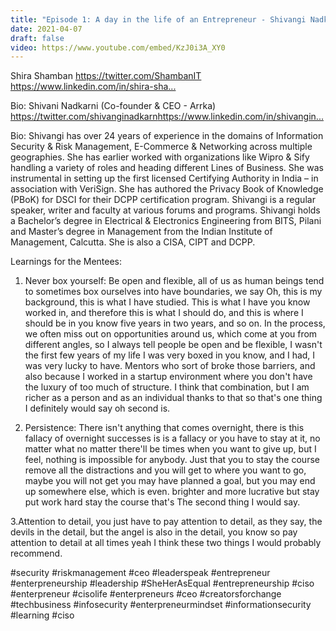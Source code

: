 ```yaml
---
title: "Episode 1: A day in the life of an Entrepreneur - Shivangi Nadkarni | Creators for Change"
date: 2021-04-07
draft: false
video: https://www.youtube.com/embed/KzJ0i3A_XY0
---
```


Shira Shamban
https://twitter.com/ShambanIT​
https://www.linkedin.com/in/shira-sha...​

Bio:
Shivani Nadkarni (Co-founder & CEO - Arrka)
https://twitter.com/shivanginadkarn​
https://www.linkedin.com/in/shivangin...​

Bio:
Shivangi has over 24 years of experience in the domains of Information Security & Risk Management, E-Commerce & Networking across multiple geographies. She has earlier worked with organizations like Wipro & Sify handling a variety of roles and heading different Lines of Business. She was instrumental in setting up the first licensed Certifying Authority in India – in association with VeriSign. She has authored the Privacy Book of Knowledge (PBoK) for DSCI for their DCPP certification program. Shivangi is a regular speaker, writer and faculty at various forums and programs. Shivangi holds a Bachelor’s degree in Electrical & Electronics Engineering from BITS, Pilani and Master’s degree in Management from the Indian Institute of Management, Calcutta. She is also a CISA, CIPT and DCPP.

Learnings for the Mentees:
1. Never box yourself: Be open and flexible, all of us as human beings tend to sometimes box ourselves into have boundaries, we say Oh, this is my background, this is what I have studied. This is what I have you know worked in, and therefore this is what I should do, and this is where I should be in you know five years in two years, and so on. In the process, we often miss out on opportunities around us, which come at you from different angles, so I always tell people be open and be flexible, I wasn't the first few years of my life I was very boxed in you know, and I had, I was very lucky to have. Mentors who sort of broke those barriers, and also because I worked in a startup environment where you don't have the luxury of too much of structure. I think that combination, but I am richer as a person and as an individual thanks to that so that's one thing I definitely would say oh second is.

2. Persistence:  There isn't anything that comes overnight, there is this fallacy of overnight successes is is a fallacy or you have to stay at it, no matter what no matter there'll be times when you want to give up, but I feel, nothing is impossible for anybody. Just that you to stay the course remove all the distractions and you will get to where you want to go, maybe you will not get you may have planned a goal, but you may end up somewhere else, which is even.
 brighter and more lucrative but stay put work hard stay the course that's The second thing I would say.

3.Attention to detail, you just have to pay attention to detail, as they say, the devils in the detail, but the angel is also in the detail, you know so pay attention to detail at all times yeah I think these two things I would probably recommend.

#security​ #riskmanagement​ #ceo​ #leaderspeak​ #entrepreneur​ #enterpreneurship​ #leadership​ #SheHerAsEqual​ #entrepreneurship​ #ciso​ #enterpreneur​ #cisolife​ #enterpreneurs​ #ceo​ #creatorsforchange​ #techbusiness​ #infosecurity​ #enterpreneurmindset​ #informationsecurity​ #learning​ #ciso

</br>